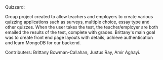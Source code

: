 Quizzard:

Group project created to allow teachers and employers to create various quizzing applications such as surveys, multiple choice, essay type and other quizzes. When the user takes the test, the teacher/employer are both emailed the results of the test, complete with grades.
Brittany's main goal was to create front end page layouts with details, achieve authentication and learn MongoDB for our backend. 

Contributers: Brittany Bowman-Callahan, Justus Ray, Amir Aghayi.